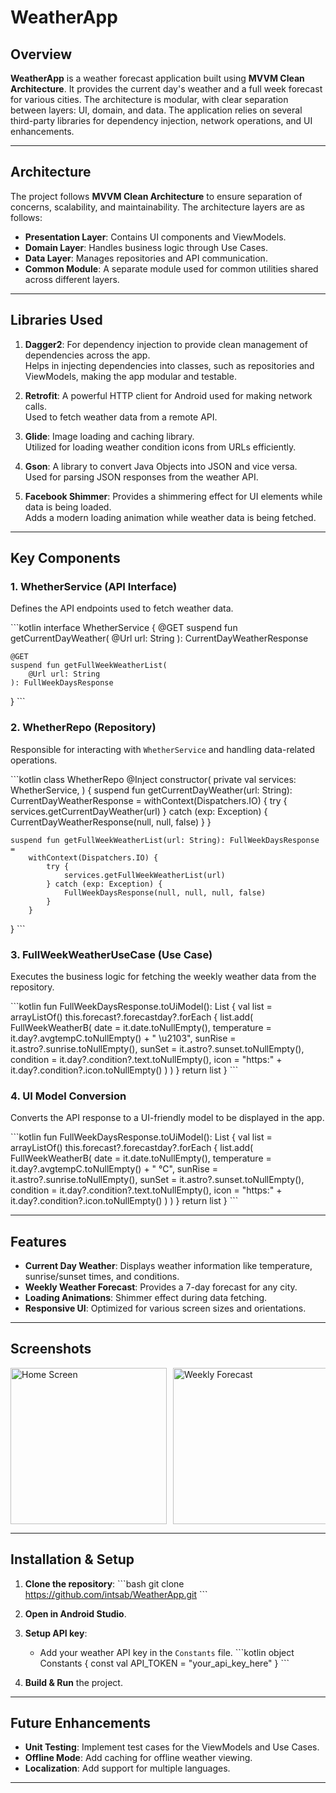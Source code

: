 
# WeatherApp

## Overview
**WeatherApp** is a weather forecast application built using **MVVM Clean Architecture**. It provides the current day's weather and a full week forecast for various cities. The architecture is modular, with clear separation between layers: UI, domain, and data. The application relies on several third-party libraries for dependency injection, network operations, and UI enhancements.

---

## Architecture
The project follows **MVVM Clean Architecture** to ensure separation of concerns, scalability, and maintainability. The architecture layers are as follows:

- **Presentation Layer**: Contains UI components and ViewModels.
- **Domain Layer**: Handles business logic through Use Cases.
- **Data Layer**: Manages repositories and API communication.
- **Common Module**: A separate module used for common utilities shared across different layers.

---

## Libraries Used

1. **Dagger2**: For dependency injection to provide clean management of dependencies across the app.  
   Helps in injecting dependencies into classes, such as repositories and ViewModels, making the app modular and testable.

2. **Retrofit**: A powerful HTTP client for Android used for making network calls.  
   Used to fetch weather data from a remote API.

3. **Glide**: Image loading and caching library.  
   Utilized for loading weather condition icons from URLs efficiently.

4. **Gson**: A library to convert Java Objects into JSON and vice versa.  
   Used for parsing JSON responses from the weather API.

5. **Facebook Shimmer**: Provides a shimmering effect for UI elements while data is being loaded.  
   Adds a modern loading animation while weather data is being fetched.

---

## Key Components

### 1. **WhetherService (API Interface)**

Defines the API endpoints used to fetch weather data.

\```kotlin
interface WhetherService {
    @GET
    suspend fun getCurrentDayWeather(
        @Url url: String
    ): CurrentDayWeatherResponse

    @GET
    suspend fun getFullWeekWeatherList(
        @Url url: String
    ): FullWeekDaysResponse
}
\```

### 2. **WhetherRepo (Repository)**

Responsible for interacting with `WhetherService` and handling data-related operations.

\```kotlin
class WhetherRepo @Inject constructor(
    private val services: WhetherService,
) {
    suspend fun getCurrentDayWeather(url: String): CurrentDayWeatherResponse =
        withContext(Dispatchers.IO) {
            try {
                services.getCurrentDayWeather(url)
            } catch (exp: Exception) {
                CurrentDayWeatherResponse(null, null, false)
            }
        }

    suspend fun getFullWeekWeatherList(url: String): FullWeekDaysResponse =
        withContext(Dispatchers.IO) {
            try {
                services.getFullWeekWeatherList(url)
            } catch (exp: Exception) {
                FullWeekDaysResponse(null, null, null, false)
            }
        }
}
\```

### 3. **FullWeekWeatherUseCase (Use Case)**

Executes the business logic for fetching the weekly weather data from the repository.

\```kotlin
fun FullWeekDaysResponse.toUiModel(): List<FullWeekWeatherB> {
    val list = arrayListOf<FullWeekWeatherB>()
    this.forecast?.forecastday?.forEach {
        list.add(
            FullWeekWeatherB(
                date = it.date.toNullEmpty(),
                temperature = it.day?.avgtempC.toNullEmpty() + " \u2103",
                sunRise = it.astro?.sunrise.toNullEmpty(),
                sunSet = it.astro?.sunset.toNullEmpty(),
                condition = it.day?.condition?.text.toNullEmpty(),
                icon = "https:" + it.day?.condition?.icon.toNullEmpty()
            )
        )
    }
    return list
}
\```


### 4. **UI Model Conversion**

Converts the API response to a UI-friendly model to be displayed in the app.

\```kotlin
fun FullWeekDaysResponse.toUiModel(): List<FullWeekWeatherB> {
val list = arrayListOf<FullWeekWeatherB>()
             this.forecast?.forecastday?.forEach {
                 list.add(
                     FullWeekWeatherB(
                         date = it.date.toNullEmpty(),
                         temperature = it.day?.avgtempC.toNullEmpty() + " ℃",
                         sunRise = it.astro?.sunrise.toNullEmpty(),
                         sunSet = it.astro?.sunset.toNullEmpty(),
                         condition = it.day?.condition?.text.toNullEmpty(),
                         icon = "https:" + it.day?.condition?.icon.toNullEmpty()
                     )
                 )
             }
             return list
         }
\```

---

## Features
- **Current Day Weather**: Displays weather information like temperature, sunrise/sunset times, and conditions.
- **Weekly Weather Forecast**: Provides a 7-day forecast for any city.
- **Loading Animations**: Shimmer effect during data fetching.
- **Responsive UI**: Optimized for various screen sizes and orientations.

---

## Screenshots

<div style="display: flex; overflow-x: auto;">
    <img src="https://github.com/user-attachments/assets/1fcb06a1-8216-4970-87d5-1b346276ec3c" alt="Home Screen" width="250" style="margin-right: 10px;">
    <img src="https://github.com/user-attachments/assets/55941ccd-f90b-4cd4-8c32-3eefe4809670" alt="Weekly Forecast" width="250" style="margin-right: 10px;">
    <img src="https://github.com/user-attachments/assets/d90c33db-9944-4e9e-9dc9-69354b164098" alt="Shimmer Loading Effect" width="250" style="margin-right: 10px;">
</div>

   

---

## Installation & Setup

1. **Clone the repository**:
   \```bash
   git clone https://github.com/intsab/WeatherApp.git
   \```

2. **Open in Android Studio**.

3. **Setup API key**:
   - Add your weather API key in the `Constants` file.
\```kotlin
   object Constants {
       const val API_TOKEN = "your_api_key_here"
   }
\```

4. **Build & Run** the project.

---

## Future Enhancements
- **Unit Testing**: Implement test cases for the ViewModels and Use Cases.
- **Offline Mode**: Add caching for offline weather viewing.
- **Localization**: Add support for multiple languages.

---


